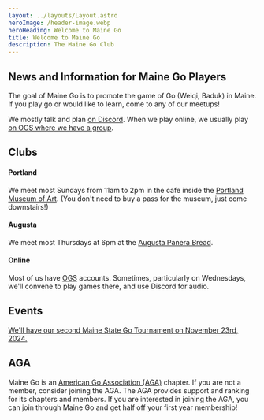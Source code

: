 ```yaml
---
layout: ../layouts/Layout.astro
heroImage: /header-image.webp
heroHeading: Welcome to Maine Go
title: Welcome to Maine Go
description: The Maine Go Club
---
```


## News and Information for Maine Go Players

The goal of Maine Go is to promote the game of Go (Weiqi, Baduk) in
Maine. If you play go or would like to learn, come to any of our meetups!

We mostly talk and plan [on Discord](https://discord.gg/ej7GSFc).
When we play online, we usually play [on OGS where we have a group](https://online-go.com/group/832).

## Clubs

#### Portland

We meet most Sundays from 11am to 2pm in the cafe
inside the [Portland Museum of Art](https://www.portlandmuseum.org/magazine/cafe).
(You don't need to buy a pass for the museum, just come downstairs!)

#### Augusta

We meet most Thursdays at 6pm at
the [Augusta Panera Bread](https://www.panerabread.com/content/panerabread_com/en-us/cafe/locations/me/augusta/37-xavier-loop).

#### Online

Most of us have [OGS](https://online-go.com) accounts.
Sometimes, particularly on Wednesdays, we'll convene to play games there, and use Discord for audio.

## Events

[We'll have our second Maine State Go Tournament on November 23rd, 2024.](/maine-go-site/2024tournament)

## AGA

Maine Go is an [American Go Association (AGA)](https://www.usgo.org/) chapter.
If you are not a member, consider joining the AGA.
The AGA provides support and ranking for its chapters and members.
If you are interested in joining the AGA, you can join through Maine Go and get half off your first year membership!
